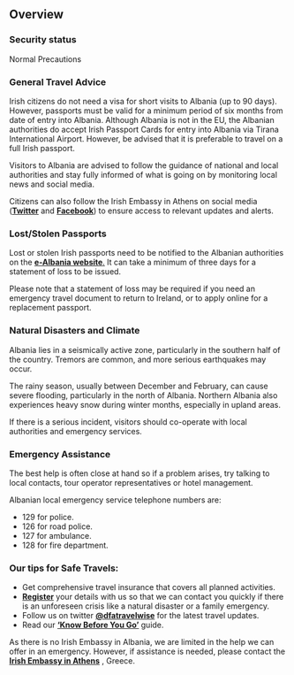 ## Overview

### **Security status**

Normal Precautions

### **General Travel Advice**

Irish citizens do not need a visa for short visits to Albania (up to 90 days). However, passports must be valid for a minimum period of six months from date of entry into Albania. Although Albania is not in the EU, the Albanian authorities do accept Irish Passport Cards for entry into Albania via Tirana International Airport. However, be advised that it is preferable to travel on a full Irish passport.

Visitors to Albania are advised to follow the guidance of national and local authorities and stay fully informed of what is going on by monitoring local news and social media.

Citizens can also follow the Irish Embassy in Athens on social media ([**Twitter**](https://twitter.com/IrlEmbAthens) and [**Facebook**](https://www.facebook.com/EmbassyOfIrelandGreece)) to ensure access to relevant updates and alerts.

### **Lost/Stolen Passports**

Lost or stolen Irish passports need to be notified to the Albanian authorities on the [**e-Albania website**.](https://www.google.ie/url?sa=t&rct=j&q=&esrc=s&source=web&cd=&ved=2ahUKEwiUgK7W8MuFAxWTaEEAHVmTDvIQFnoECAYQAQ&url=https%3A%2F%2Fe-albania.al%2F&usg=AOvVaw33Mt6ra-W-Yb5hCSAslNRo&opi=89978449) It can take a minimum of three days for a statement of loss to be issued.

Please note that a statement of loss may be required if you need an emergency travel document to return to Ireland, or to apply online for a replacement passport.

### **Natural Disasters and Climate**

Albania lies in a seismically active zone, particularly in the southern half of the country. Tremors are common, and more serious earthquakes may occur.

The rainy season, usually between December and February, can cause severe flooding, particularly in the north of Albania. Northern Albania also experiences heavy snow during winter months, especially in upland areas.

If there is a serious incident, visitors should co-operate with local authorities and emergency services.

### **Emergency Assistance**

The best help is often close at hand so if a problem arises, try talking to local contacts, tour operator representatives or hotel management.

Albanian local emergency service telephone numbers are:

* 129 for police.
* 126 for road police.
* 127 for ambulance.
* 128 for fire department.

### **Our tips for Safe Travels:**

* Get comprehensive travel insurance that covers all planned activities.
* [**Register**](https://www.ireland.ie/en/dfa/overseas-travel/citizens-registration/) your details with us so that we can contact you quickly if there is an unforeseen crisis like a natural disaster or a family emergency.
* Follow us on twitter [**@dfatravelwise**](https://www.twitter.com/DFATravelWise) for the latest travel updates.
* Read our [**‘Know Before You Go’**](https://www.ireland.ie/en/dfa/overseas-travel/know-before-you-go/) guide.

As there is no Irish Embassy in Albania, we are limited in the help we can offer in an emergency. However, if assistance is needed, please contact the [**Irish Embassy in Athens**](https://www.ireland.ie/en/greece/athens/) , Greece.